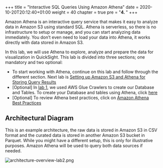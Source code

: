 +++
title = "Interactive SQL Queries Using Amazon Athena"
date = 2020-10-20T20:12:40+01:00
weight = 40
chapter = true
pre = "<b>4. </b>"
+++


Amazon Athena is an interactive query service that makes it easy to analyze data in Amazon S3 using standard SQL. Athena is serverless, so there is no infrastructure to setup or manage, and you can start analyzing data immediately. You don’t even need to load your data into Athena, it works directly with data stored in Amazon S3.

In this lab, we will use Athena to explore, analyze and prepare the data for visualization in QuickSight. This lab is divided into three sections; one mandatory and two optional:

*  To start working with Athena, continue on this lab and follow through the different section. Next lab is [Setting up Amazon S3 and Athena for Storing Query Results](#setting-up-amazon-s3-and-athena-for-storing-query-results)
*  [Optional] In [lab 1](/en/glue.html), we used AWS Glue Crawlers to create our Database and Tables. To create your Database and tables using Athena, click [here](/en/athena/46_optional.html)
*  [Optional] To review Athena best practices, click on [Amazon Athena Best Practices](/en/athena/45_athena_best_practices.html)


## Architectural Diagram

This is an example architecture, the raw data is stored in Amazon S3 in CSV format and the curated data is stored in another Amazon S3 bucket in Parquet. While you might have a different setup, this is only for illustrative purposes. Amazon Athena will be used to query both data sources if needed. 

![architecture-overview-lab2.png](https://s3.amazonaws.com/us-east-1.data-analytics/labcontent/reinvent2017content-abd313/lab2/architecture-overview-lab2.png)